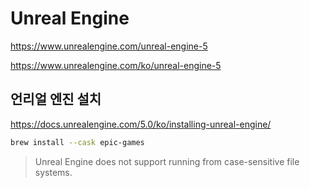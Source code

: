 # Unreal Engine

<https://www.unrealengine.com/unreal-engine-5>

<https://www.unrealengine.com/ko/unreal-engine-5>

## 언리얼 엔진 설치

<https://docs.unrealengine.com/5.0/ko/installing-unreal-engine/>

```bash
brew install --cask epic-games
```

> Unreal Engine does not support running from case-sensitive file systems.
